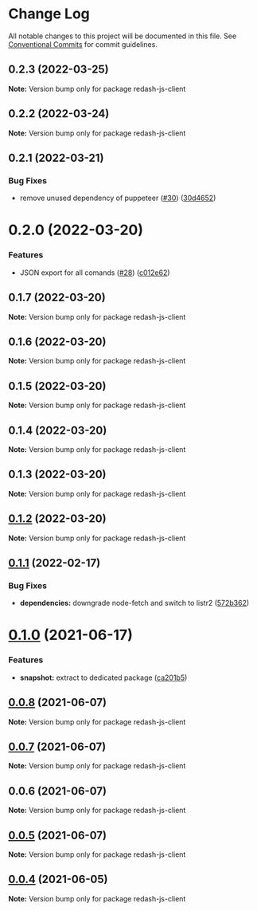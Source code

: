 # Change Log

All notable changes to this project will be documented in this file.
See [Conventional Commits](https://conventionalcommits.org) for commit guidelines.

## 0.2.3 (2022-03-25)

**Note:** Version bump only for package redash-js-client





## 0.2.2 (2022-03-24)

**Note:** Version bump only for package redash-js-client





## 0.2.1 (2022-03-21)


### Bug Fixes

* remove unused dependency of puppeteer ([#30](https://github.com/marcolink/redash-tools/issues/30)) ([30d4652](https://github.com/marcolink/redash-tools/commit/30d4652aadb08019de229f5d23ba87555b90d701))





# 0.2.0 (2022-03-20)


### Features

* JSON export for all comands ([#28](https://github.com/marcolink/redash-tools/issues/28)) ([c012e62](https://github.com/marcolink/redash-tools/commit/c012e628c53f9be51e63dbf6d6bbc92eada5b917))





## 0.1.7 (2022-03-20)

**Note:** Version bump only for package redash-js-client





## 0.1.6 (2022-03-20)

**Note:** Version bump only for package redash-js-client





## 0.1.5 (2022-03-20)

**Note:** Version bump only for package redash-js-client





## 0.1.4 (2022-03-20)

**Note:** Version bump only for package redash-js-client





## 0.1.3 (2022-03-20)

**Note:** Version bump only for package redash-js-client





## [0.1.2](https://github.com/marcolink/redash-tools/compare/redash-js-client@0.1.1...redash-js-client@0.1.2) (2022-03-20)

**Note:** Version bump only for package redash-js-client





## [0.1.1](https://github.com/marcolink/redash-tools/compare/redash-js-client@0.1.0...redash-js-client@0.1.1) (2022-02-17)


### Bug Fixes

* **dependencies:** downgrade node-fetch and switch to listr2 ([572b362](https://github.com/marcolink/redash-tools/commit/572b3628d8e98a7d6eaa036a1bbccdb603ff9518))





# [0.1.0](https://github.com/marcolink/redash-tools/compare/redash-js-client@0.0.8...redash-js-client@0.1.0) (2021-06-17)


### Features

* **snapshot:** extract to dedicated package ([ca201b5](https://github.com/marcolink/redash-tools/commit/ca201b5d2ebca4707dffa9ddb3dadf8e9584cca5))





## [0.0.8](https://github.com/marcolink/redash-tools/compare/redash-js-client@0.0.6...redash-js-client@0.0.8) (2021-06-07)

**Note:** Version bump only for package redash-js-client





## [0.0.7](https://github.com/marcolink/redash-tools/compare/redash-js-client@0.0.6...redash-js-client@0.0.7) (2021-06-07)

**Note:** Version bump only for package redash-js-client





## 0.0.6 (2021-06-07)

**Note:** Version bump only for package redash-js-client





## [0.0.5](https://github.com/marcolink/redash-tools/compare/redash-js-client@0.0.4...redash-js-client@0.0.5) (2021-06-07)

**Note:** Version bump only for package redash-js-client





## [0.0.4](https://github.com/marcolink/redash-tools/compare/redash-js-client@0.0.3...redash-js-client@0.0.4) (2021-06-05)

**Note:** Version bump only for package redash-js-client

